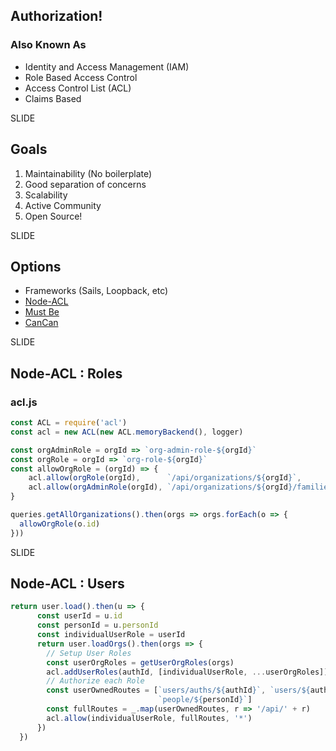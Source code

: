 ## Authorization!
### Also Known As

- Identity and Access Management (IAM)
- Role Based Access Control
- Access Control List (ACL)
- Claims Based

SLIDE
## Goals
    
1. Maintainability (No boilerplate)
1. Good separation of concerns
1. Scalability
1. Active Community
1. Open Source!
    
SLIDE
## Options

- Frameworks (Sails, Loopback, etc)
- [Node-ACL](https://github.com/OptimalBits/node_acl) <!-- .element: class="fragment highlight-green" -->
- [Must Be](https://github.com/derickbailey/mustbe)
- [CanCan](https://github.com/vadimdemedes/cancan)
    
SLIDE
## Node-ACL :  Roles
### acl.js

```javascript
const ACL = require('acl')
const acl = new ACL(new ACL.memoryBackend(), logger)

const orgAdminRole = orgId => `org-admin-role-${orgId}`
const orgRole = orgId => `org-role-${orgId}`
const allowOrgRole = (orgId) => {
	acl.allow(orgRole(orgId),      `/api/organizations/${orgId}`,          'get')
	acl.allow(orgAdminRole(orgId), `/api/organizations/${orgId}/families`, '*')
}

queries.getAllOrganizations().then(orgs => orgs.forEach(o => {
  allowOrgRole(o.id)
}))
```

SLIDE
## Node-ACL :  Users
```javascript
return user.load().then(u => {
      const userId = u.id
      const personId = u.personId
      const individualUserRole = userId
      return user.loadOrgs().then(orgs => {
        // Setup User Roles
        const userOrgRoles = getUserOrgRoles(orgs)
        acl.addUserRoles(authId, [individualUserRole, ...userOrgRoles])
        // Authorize each Role
        const userOwnedRoutes = [`users/auths/${authId}`, `users/${authId}`, `users/${userId}`, 
                                 `people/${personId}`]
        const fullRoutes = _.map(userOwnedRoutes, r => '/api/' + r)
        acl.allow(individualUserRole, fullRoutes, '*')
      })
  })
```